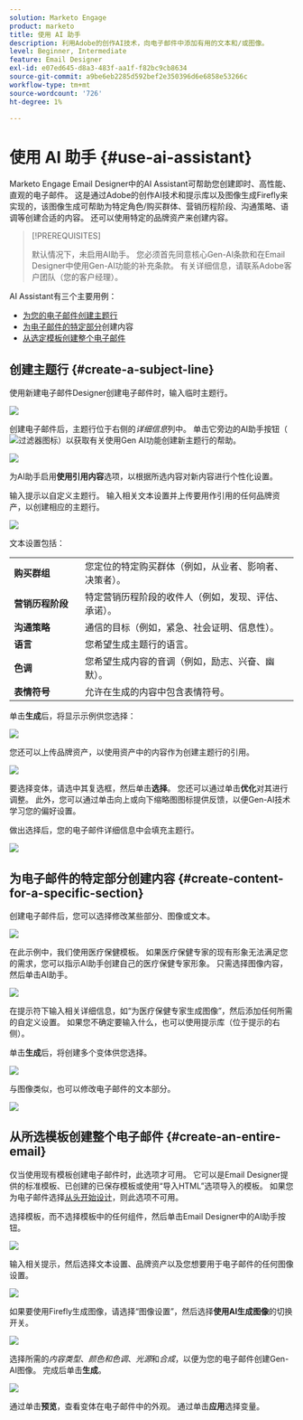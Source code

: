 ```yaml
---
solution: Marketo Engage
product: marketo
title: 使用 AI 助手
description: 利用Adobe的创作AI技术，向电子邮件中添加有用的文本和/或图像。
level: Beginner, Intermediate
feature: Email Designer
exl-id: e07ed645-d8a3-483f-aa1f-f82bc9cb8634
source-git-commit: a9be6eb2285d592bef2e350396d6e6858e53266c
workflow-type: tm+mt
source-wordcount: '726'
ht-degree: 1%

---
```


# 使用 AI 助手 {#use-ai-assistant}

Marketo Engage Email Designer中的AI Assistant可帮助您创建即时、高性能、直观的电子邮件。 这是通过Adobe的创作AI技术和提示库以及图像生成Firefly来实现的，该图像生成可帮助为特定角色/购买群体、营销历程阶段、沟通策略、语调等创建合适的内容。 还可以使用特定的品牌资产来创建内容。

>[!PREREQUISITES]
>
>默认情况下，未启用AI助手。 您必须首先同意核心Gen-AI条款和在Email Designer中使用Gen-AI功能的补充条款。 有关详细信息，请联系Adobe客户团队（您的客户经理）。

AI Assistant有三个主要用例：

* [为您的电子邮件创建主题行](#create-a-subject-line)
* [为电子邮件的特定部分](#create-content-for-a-specific-section)创建内容
* [从选定模板创建整个电子邮件](#create-an-entire-email)

## 创建主题行 {#create-a-subject-line}

使用新建电子邮件Designer创建电子邮件时，输入临时主题行。

![](assets/use-the-ai-assistant-1.png)

创建电子邮件后，主题行位于右侧的&#x200B;_详细信息_&#x200B;列中。 单击它旁边的AI助手按钮（![过滤器图标](assets/icon-ai-assistant.png)）以获取有关使用Gen AI功能创建新主题行的帮助。

![](assets/use-the-ai-assistant-2.png)

为AI助手启用&#x200B;**使用引用内容**&#x200B;选项，以根据所选内容对新内容进行个性化设置。

输入提示以自定义主题行。 输入相关文本设置并上传要用作引用的任何品牌资产，以创建相应的主题行。

![](assets/use-the-ai-assistant-3.png)

文本设置包括：

<table><tbody>
  <tr>
    <td style="width:25%"><b>购买群组</b></td>
    <td>您定位的特定购买群体（例如，从业者、影响者、决策者）。</td>
  </tr>
  <tr>
    <td style="width:25%"><b>营销历程阶段</b></td>
    <td>特定营销历程阶段的收件人（例如，发现、评估、承诺）。</td>
  </tr>
  <tr>
    <td style="width:25%"><b>沟通策略</b></td>
    <td>通信的目标（例如，紧急、社会证明、信息性）。</td>
  </tr>
  <tr>
    <td style="width:25%"><b>语言</b></td>
    <td>您希望生成主题行的语言。</td>
  </tr>
  <tr>
    <td style="width:25%"><b>色调</b></td>
    <td>您希望生成内容的音调（例如，励志、兴奋、幽默）。</td>
  </tr>
  <tr>
    <td style="width:25%"><b>表情符号</b></td>
    <td>允许在生成的内容中包含表情符号。</td>
  </tr>
</tbody>
</table>

单击&#x200B;**生成**&#x200B;后，将显示示例供您选择：

![](assets/use-the-ai-assistant-4.png)

您还可以上传品牌资产，以使用资产中的内容作为创建主题行的引用。

![](assets/use-the-ai-assistant-5.png)

要选择变体，请选中其复选框，然后单击&#x200B;**选择**。 您还可以通过单击&#x200B;**优化**&#x200B;对其进行调整。 此外，您可以通过单击向上或向下缩略图图标提供反馈，以便Gen-AI技术学习您的偏好设置。

做出选择后，您的电子邮件详细信息中会填充主题行。

![](assets/use-the-ai-assistant-6.png)

## 为电子邮件的特定部分创建内容 {#create-content-for-a-specific-section}

创建电子邮件后，您可以选择修改某些部分、图像或文本。

![](assets/use-the-ai-assistant-7.png)

在此示例中，我们使用医疗保健模板。 如果医疗保健专家的现有形象无法满足您的需求，您可以指示AI助手创建自己的医疗保健专家形象。 只需选择图像内容，然后单击AI助手。

![](assets/use-the-ai-assistant-8.png)

在提示符下输入相关详细信息，如“为医疗保健专家生成图像”，然后添加任何所需的自定义设置。 如果您不确定要输入什么，也可以使用提示库（位于提示的右侧）。

单击&#x200B;**生成**&#x200B;后，将创建多个变体供您选择。

![](assets/use-the-ai-assistant-9.png)

与图像类似，也可以修改电子邮件的文本部分。

![](assets/use-the-ai-assistant-10.png)

## 从所选模板创建整个电子邮件 {#create-an-entire-email}

仅当使用现有模板创建电子邮件时，此选项才可用。 它可以是Email Designer提供的标准模板、已创建的已保存模板或使用“导入HTML”选项导入的模板。 如果您为电子邮件选择[从头开始设计](/help/marketo/product-docs/email-marketing/email-designer/email-authoring.md#design-from-scratch)，则此选项不可用。

选择模板，而不选择模板中的任何组件，然后单击Email Designer中的AI助手按钮。

![](assets/use-the-ai-assistant-11.png)

输入相关提示，然后选择文本设置、品牌资产以及您想要用于电子邮件的任何图像设置。

![](assets/use-the-ai-assistant-12.png)

如果要使用Firefly生成图像，请选择“图像设置”，然后选择&#x200B;**使用AI生成图像**&#x200B;的切换开关。

![](assets/use-the-ai-assistant-13.png)

选择所需的&#x200B;_内容类型_、_颜色和色调_、_光源_&#x200B;和&#x200B;_合成_，以便为您的电子邮件创建Gen-AI图像。 完成后单击&#x200B;**生成**。

![](assets/use-the-ai-assistant-14.png)

通过单击&#x200B;**预览**，查看变体在电子邮件中的外观。 通过单击&#x200B;**应用**&#x200B;选择变量。

